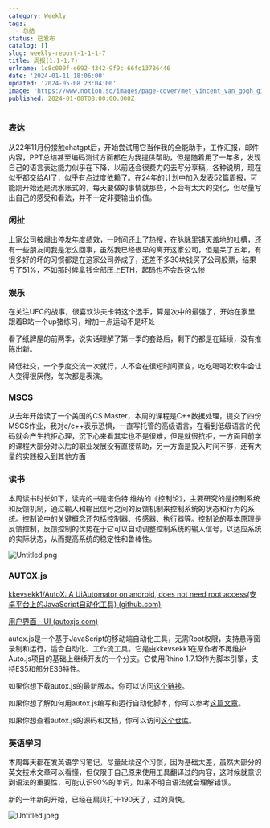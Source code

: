 ```yaml
---
category: Weekly
tags:
  - 总结
status: 已发布
catalog: []
slug: weekly-report-1-1-1-7
title: 周报(1.1-1.7)
urlname: 1c8c009f-e692-4342-9f9c-66fc13786446
date: '2024-01-11 18:06:00'
updated: '2024-05-08 23:04:00'
image: 'https://www.notion.so/images/page-cover/met_vincent_van_gogh_ginoux.jpg'
published: 2024-01-08T08:00:00.000Z
---
```


### 表达


从22年11月份接触chatgpt后，开始尝试用它当作我的全能助手，工作汇报，邮件内容，PPT总结甚至编码测试方面都在为我提供帮助，但是随着用了一年多，发现自己的语言表达能力似乎在下降，以前还会很费力的去写分享稿，各种说明，现在似乎都交给AI了，似乎有点过度依赖了。在24年的计划中加入发表52篇周报，可能刚开始还是流水账式的，每天要做的事情就那些，不会有太大的变化，但尽量写出自己的感受和看法，并不一定非要输出价值。


### 闲扯


上家公司被爆出停发年度绩效，一时间还上了热搜，在脉脉里铺天盖地的吐槽，还有一些朋友问我是怎么回事，虽然我已经很早的离开这家公司，但是呆了五年，有很多好的坏的习惯都是在这家公司养成了，还差不多30块钱买了公司股票，结果亏了51%，不如那时候拿钱全部压上ETH，起码也不会跌这么惨


### 娱乐


在关注UFC的战事，很喜欢沙夫卡特这个选手，算是次中的最强了，开始在家里跟着B站一个up猪练习，增加一点运动不是坏处


看了纸牌屋的前两季，说实话理解了第一季的套路后，剩下的都是在延续，没有推陈出新。


降低社交，一个季度交流一次就行，人不会在很短时间骤变，吃吃喝喝吹吹牛会让人变得很厌倦，每次都是表演。


### MSCS


从去年开始读了一个美国的CS Master，本周的课程是C++数据处理，提交了四份MSCS作业，我对c/c++表示恐惧，一直写托管的高级语言，在看到低级语言的代码就会产生抗拒心理，沉下心来看其实也不是很难，但是就很抗拒，一方面目前学的课程大部分对以后的职业发展没有直接帮助，另一方面是投入时间不够，还有大量的实践投入到其他方面


### 读书


本周读书时长如下，读完的书是诺伯特·维纳的《控制论》，主要研究的是控制系统和反馈机制，通过输入和输出信号之间的反馈机制来控制系统的状态和行为的系统。控制论中的关键概念还包括控制器、传感器、执行器等。控制论的基本原理是反馈控制，反馈控制的优势在于它可以自动调整控制系统的输入信号，以适应系统的实际状态，从而提高系统的稳定性和鲁棒性。


![Untitled.png](https://prod-files-secure.s3.us-west-2.amazonaws.com/5d24fe63-e567-4804-86f9-9fdc62e13082/4d744901-b410-4924-8554-36cce6e9aab7/Untitled.png?X-Amz-Algorithm=AWS4-HMAC-SHA256&X-Amz-Content-Sha256=UNSIGNED-PAYLOAD&X-Amz-Credential=ASIAZI2LB466TIMAKEX4%2F20250213%2Fus-west-2%2Fs3%2Faws4_request&X-Amz-Date=20250213T213302Z&X-Amz-Expires=3600&X-Amz-Security-Token=IQoJb3JpZ2luX2VjEPX%2F%2F%2F%2F%2F%2F%2F%2F%2F%2FwEaCXVzLXdlc3QtMiJHMEUCIGfqlz%2FXM%2BePa%2Fb17v3xJ9F6QURcBLPi765hnZ%2BUdwGOAiEAwTIGWZqUh2H0bXc%2Fyvo7yh%2FX3BAwiqn9EEgQAVmeE3Aq%2FwMIHhAAGgw2Mzc0MjMxODM4MDUiDOHXxyGIUROhbzZUcCrcA9JQp2cBlpZhEv19vZyGdo4jX2lJrMb2%2FxGis%2F2kpPQfzywvylJuApc4AmYJBo9P0zFdlE5Pp9DxVpQ8zf4ELhh5f9VJA3XufWaJGHXIeMs1fIw7n3KKlkuYQcBfH%2BPeUDx%2FjGvcSV0CKoCaeWL31y26vS5mO5SRwryYMozzQ7J9PWauAEy6Mx%2BLtcz43smzgXv6XUKXuJ7pSvx1o8pyze3g%2BQLyJh0wGlZb1dCWH%2FRv1QxqL7jz5qUVOZG8Mox0X7teuW8TXU0ISCvq463IQFo5qTuygYL8VX1DVGjLEDP9vPV06YWbSTQ%2FWXwOI2BnzUbACVaH%2BAP8RxlYAmc8eBm4aSZe6l4LaPJiuB3x%2F8%2FaG2gWF%2FwWGDKDoVs8YGml%2FRmOPzzDvYyajI6l5T3qM621K9s2OMcEwNM%2FbucR08kmbM7KFimj26PO8o791IoPd9JeNLVGfFdA3Djq%2FyATXCPF%2FazqLErRbiKn9FzRwCWCAVbQooZ%2B6ItA%2BdwfqpcWNTO1pJCkMrY0%2BwQT4cfU4DHVktDAxI1Sll8Xj1nil8itmC01xNnWFmwYygWCwxmivok4n5bSRHyiMwu6rMQXyvTZ8%2FcpHTCcnxWfrifb10cqKWrRTro%2BWNnm2Ot%2BMM6rub0GOqUBomr3NWvS%2ByBz2nRbbQnxhQZhPgsmC6LwHjTK%2FZFRbFRQmVzVYi%2FixGvq8umrgddd5BCAMX%2BBVemxvAc0fGgYPyNYXTuN%2FA6BZgCCp4oCDWwOwSobtabBD5m%2F%2Fm53XPvCj47Hk49k1R%2FZSuRJ9%2FW9m2spDvL7PV9irOzhgeg3o%2BPClxm2SyemRQOyvewt7wqMVdkBuvhBGR3mIVTli1Erv6%2Be0rQl&X-Amz-Signature=d32c35f535b0a92eff7e76c68e936cd4eb6b5988247c1277f48099419e6fd12b&X-Amz-SignedHeaders=host&x-id=GetObject)


### AUTOX.js


[kkevsekk1/AutoX: A UiAutomator on android, does not need root access(安卓平台上的JavaScript自动化工具) (github.com)](https://github.com/kkevsekk1/AutoX)


[用户界面 - UI (autoxjs.com)](http://doc.autoxjs.com/#/ui)


autox.js是一个基于JavaScript的移动端自动化工具，无需Root权限，支持悬浮窗录制和运行，适合自动化、工作流工具。它是由kkevsekk1在原作者不再维护Auto.js项目的基础上继续开发的一个分支。它使用Rhino 1.7.13作为脚本引擎，支持ES5和部分ES6特性。


如果你想下载autox.js的最新版本，你可以访问[这个链接](https://github.com/kkevsekk1/AutoX/releases)。


如果你想了解如何用autox.js编写和运行自动化脚本，你可以参考[这篇文章](https://www.cnblogs.com/ghj1976/p/autoxjs.html)。


如果你想查看autox.js的源码和文档，你可以访问[这个仓库](https://github.com/kkevsekk1/AutoX)。


### 英语学习


本周每天都在发英语学习笔记，尽量延续这个习惯，因为基础太差，虽然大部分的英文技术文章可以看懂，但仅限于自己原来使用工具翻译过的内容，这时候就意识到语法的重要性，可能认识90%的单词，如果不明白语法就会理解错误。


新的一年新的开始，已经在扇贝打卡190天了，过的真快。


![Untitled.jpeg](https://prod-files-secure.s3.us-west-2.amazonaws.com/5d24fe63-e567-4804-86f9-9fdc62e13082/c04d3014-4bd3-4142-a613-19220f0a3512/Untitled.jpeg?X-Amz-Algorithm=AWS4-HMAC-SHA256&X-Amz-Content-Sha256=UNSIGNED-PAYLOAD&X-Amz-Credential=ASIAZI2LB466TIMAKEX4%2F20250213%2Fus-west-2%2Fs3%2Faws4_request&X-Amz-Date=20250213T213302Z&X-Amz-Expires=3600&X-Amz-Security-Token=IQoJb3JpZ2luX2VjEPX%2F%2F%2F%2F%2F%2F%2F%2F%2F%2FwEaCXVzLXdlc3QtMiJHMEUCIGfqlz%2FXM%2BePa%2Fb17v3xJ9F6QURcBLPi765hnZ%2BUdwGOAiEAwTIGWZqUh2H0bXc%2Fyvo7yh%2FX3BAwiqn9EEgQAVmeE3Aq%2FwMIHhAAGgw2Mzc0MjMxODM4MDUiDOHXxyGIUROhbzZUcCrcA9JQp2cBlpZhEv19vZyGdo4jX2lJrMb2%2FxGis%2F2kpPQfzywvylJuApc4AmYJBo9P0zFdlE5Pp9DxVpQ8zf4ELhh5f9VJA3XufWaJGHXIeMs1fIw7n3KKlkuYQcBfH%2BPeUDx%2FjGvcSV0CKoCaeWL31y26vS5mO5SRwryYMozzQ7J9PWauAEy6Mx%2BLtcz43smzgXv6XUKXuJ7pSvx1o8pyze3g%2BQLyJh0wGlZb1dCWH%2FRv1QxqL7jz5qUVOZG8Mox0X7teuW8TXU0ISCvq463IQFo5qTuygYL8VX1DVGjLEDP9vPV06YWbSTQ%2FWXwOI2BnzUbACVaH%2BAP8RxlYAmc8eBm4aSZe6l4LaPJiuB3x%2F8%2FaG2gWF%2FwWGDKDoVs8YGml%2FRmOPzzDvYyajI6l5T3qM621K9s2OMcEwNM%2FbucR08kmbM7KFimj26PO8o791IoPd9JeNLVGfFdA3Djq%2FyATXCPF%2FazqLErRbiKn9FzRwCWCAVbQooZ%2B6ItA%2BdwfqpcWNTO1pJCkMrY0%2BwQT4cfU4DHVktDAxI1Sll8Xj1nil8itmC01xNnWFmwYygWCwxmivok4n5bSRHyiMwu6rMQXyvTZ8%2FcpHTCcnxWfrifb10cqKWrRTro%2BWNnm2Ot%2BMM6rub0GOqUBomr3NWvS%2ByBz2nRbbQnxhQZhPgsmC6LwHjTK%2FZFRbFRQmVzVYi%2FixGvq8umrgddd5BCAMX%2BBVemxvAc0fGgYPyNYXTuN%2FA6BZgCCp4oCDWwOwSobtabBD5m%2F%2Fm53XPvCj47Hk49k1R%2FZSuRJ9%2FW9m2spDvL7PV9irOzhgeg3o%2BPClxm2SyemRQOyvewt7wqMVdkBuvhBGR3mIVTli1Erv6%2Be0rQl&X-Amz-Signature=145bc5c0f546dbdf01a866bae09b7733134f07e492604a3846a4f45841aa4b69&X-Amz-SignedHeaders=host&x-id=GetObject)

